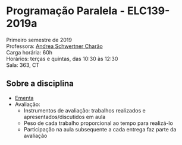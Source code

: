 # Programação Paralela - ELC139-2019a
Primeiro semestre de 2019  
Professora: [Andrea Schwertner Charão](http://www.inf.ufsm.br/~andrea)  
Carga horária: 60h  
Horários: terças e quintas, das 10:30 às 12:30  
Sala: 363, CT

<!--
## Trabalhos
 1. [TOP500 & me: comparativo de arquiteturas paralelas](trabalhos/t1) (entrega até terça, 13/03, 9h)
 2. [Experiências com profilers](trabalhos/t2) (entrega até quarta, 21/03, 23h59)
 3. [Programação paralela multithread](trabalhos/t3) (entrega até segunda, 09/04, 23h59)
 4. [Scheduling com OpenMP](trabalhos/t4) (entrega até quarta, 18/04, 23h59)
 5. [Aplicação do método de Monte Carlo em OpenMP](trabalhos/t5) (entrega até segunda, 23/04, 23h59 - apresentação/discussão terça, 24/04)
 6. [N-Rainhas com OpenMP](trabalhos/t6) (entrega até segunda, 07/05, 23h59 - apresentação/discussão terça, 08/05)
 7. [Primeiros passos com MPI](trabalhos/t7) (entrega até segunda, 04/06, 23h59 - discussão terça, 05/06)
 8. [Comunicação coletiva em MPI](trabalhos/t8) (entrega até quarta, 13/06, 23h59 - discussão quinta, 14/06)
 9. [Resolvendo um problema da maratona de programação paralela](trabalhos/t9) (entrega até segunda, 25/06, 23h59 - apresentação terça, 26/06)

 6. [Experiências com MPI](trabalhos/t6) (entrega até segunda, 02/05, 23h59)
 7. [Algoritmo de Dijkstra com OpenMPI](https://github.com/fpuntel/ELC139) (até 17/05, 23h59)

 - [Experiências com profilers] (trabalhos/t2) (entrega até quarta, 23/03/2016, 23h59)
 - [Programação paralela multithread] (trabalhos/t3) (entrega até segunda, 04/04/2016, 23h59)
 - [Floyd-Warshall paralelo em multicore] (trabalhos/t4) (entrega até quarta, 20/04, 23h59)
 - [Mistério dos primos em OpenMP] (trabalhos/t5) (entrega até quarta, 04/05, 23h59)
 - [Ray-tracer paralelo com MPI] (trabalhos/t6) (entregas parciais até as aulas dos dias 31/05 e 02/06; entrega final até dia 06/06, 23:59)
-->


## Sobre a disciplina
 - [Ementa](https://drive.google.com/file/d/0B8XtQdF_Gdk2RHZZR0NMaU4xSGc/view)
 - Avaliação: 
   - Instrumentos de avaliação: trabalhos realizados e apresentados/discutidos em aula
   - Peso de cada trabalho proporcional ao tempo para realizá-lo
   - Participação na aula subsequente a cada entrega faz parte da avaliação
